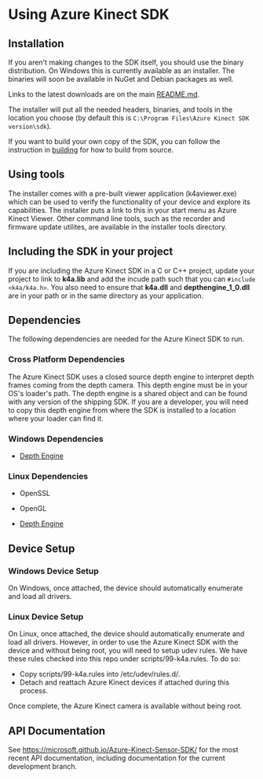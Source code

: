# Using Azure Kinect SDK

## Installation

If you aren't making changes to the SDK itself, you should use the binary distribution. On Windows
this is currently available as an installer. The binaries will soon be available in NuGet and Debian
packages as well.

Links to the latest downloads are on the main [README.md](../README.md#documentation-and-official-builds).

The installer will put all the needed headers, binaries, and tools in the location you choose (by default this
is `C:\Program Files\Azure Kinect SDK version\sdk`).

If you want to build your own copy of the SDK, you can follow the instruction in [building](building.md) for how to build
from source.

## Using tools

The installer comes with a pre-built viewer application (k4aviewer.exe) which can be used to verify the
functionality of your device and explore its capabilities. The installer puts a link to this in your start
menu as Azure Kinect Viewer. Other command line tools, such as the recorder and firmware update utilites, are
available in the installer tools directory.

## Including the SDK in your project

If you are including the Azure Kinect SDK in a C or C++ project, update your project to link to **k4a.lib** and 
add the incude path such that you can `#include <k4a/k4a.h>`. You also need to ensure that **k4a.dll** and **depthengine_1_0.dll** are in your path or in the same directory as your application.

## Dependencies

The following dependencies are needed for the Azure Kinect SDK to run.

### Cross Platform Dependencies

The Azure Kinect SDK uses a closed source depth engine to interpret depth frames
coming from the depth camera. This depth engine must be in your OS's loader's
path. The depth engine is a shared object and can be found with any version
of the shipping SDK. If you are a developer, you will need to copy this
depth engine from where the SDK is installed to a location where your loader
can find it.

### Windows Dependencies

* [Depth Engine](depthengine.md)

### Linux Dependencies

* OpenSSL

* OpenGL

* [Depth Engine](depthengine.md)

## Device Setup

### Windows Device Setup

On Windows, once attached, the device should automatically enumerate and load
all drivers.

### Linux Device Setup

On Linux, once attached, the device should automatically enumerate and load
all drivers. However, in order to use the Azure Kinect SDK with the device and without
being root, you will need to setup udev rules. We have these rules checked
into this repo under scripts/99-k4a.rules. To do so:

* Copy scripts/99-k4a.rules into /etc/udev/rules.d/.
* Detach and reattach Azure Kinect devices if attached during this process.

Once complete, the Azure Kinect camera is available without being root.

## API Documentation

See https://microsoft.github.io/Azure-Kinect-Sensor-SDK/ for the most recent API documentation, including documentation for the current
development branch.
